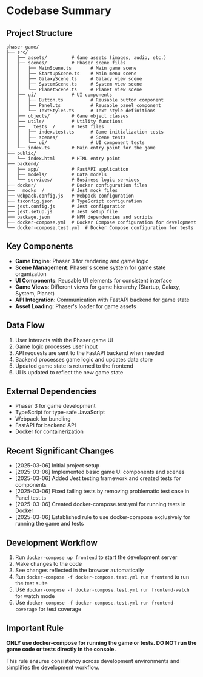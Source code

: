 # Codebase Summary

## Project Structure
```
phaser-game/
├── src/
│   ├── assets/         # Game assets (images, audio, etc.)
│   ├── scenes/         # Phaser scene files
│   │   ├── MainScene.ts       # Main game scene
│   │   ├── StartupScene.ts    # Main menu scene
│   │   ├── GalaxyScene.ts     # Galaxy view scene
│   │   ├── SystemScene.ts     # System view scene
│   │   └── PlanetScene.ts     # Planet view scene
│   ├── ui/             # UI components
│   │   ├── Button.ts          # Reusable button component
│   │   ├── Panel.ts           # Reusable panel component
│   │   └── TextStyles.ts      # Text style definitions
│   ├── objects/        # Game object classes
│   ├── utils/          # Utility functions
│   ├── __tests__/      # Test files
│   │   ├── index.test.ts      # Game initialization tests
│   │   ├── scenes/            # Scene tests
│   │   └── ui/                # UI component tests
│   └── index.ts        # Main entry point for the game
├── public/
│   └── index.html      # HTML entry point
├── backend/
│   ├── app/            # FastAPI application
│   ├── models/         # Data models
│   └── services/       # Business logic services
├── docker/             # Docker configuration files
├── __mocks__/          # Jest mock files
├── webpack.config.js   # Webpack configuration
├── tsconfig.json       # TypeScript configuration
├── jest.config.js      # Jest configuration
├── jest.setup.js       # Jest setup file
├── package.json        # NPM dependencies and scripts
├── docker-compose.yml  # Docker Compose configuration for development
└── docker-compose.test.yml  # Docker Compose configuration for tests
```

## Key Components
- **Game Engine**: Phaser 3 for rendering and game logic
- **Scene Management**: Phaser's scene system for game state organization
- **UI Components**: Reusable UI elements for consistent interface
- **Game Views**: Different views for game hierarchy (Startup, Galaxy, System, Planet)
- **API Integration**: Communication with FastAPI backend for game state
- **Asset Loading**: Phaser's loader for game assets

## Data Flow
1. User interacts with the Phaser game UI
2. Game logic processes user input
3. API requests are sent to the FastAPI backend when needed
4. Backend processes game logic and updates data store
5. Updated game state is returned to the frontend
6. UI is updated to reflect the new game state

## External Dependencies
- Phaser 3 for game development
- TypeScript for type-safe JavaScript
- Webpack for bundling
- FastAPI for backend API
- Docker for containerization

## Recent Significant Changes
- [2025-03-06] Initial project setup
- [2025-03-06] Implemented basic game UI components and scenes
- [2025-03-06] Added Jest testing framework and created tests for components
- [2025-03-06] Fixed failing tests by removing problematic test case in Panel.test.ts
- [2025-03-06] Created docker-compose.test.yml for running tests in Docker
- [2025-03-06] Established rule to use docker-compose exclusively for running the game and tests

## Development Workflow
1. Run `docker-compose up frontend` to start the development server
2. Make changes to the code
3. See changes reflected in the browser automatically
4. Run `docker-compose -f docker-compose.test.yml run frontend` to run the test suite
5. Use `docker-compose -f docker-compose.test.yml run frontend-watch` for watch mode
6. Use `docker-compose -f docker-compose.test.yml run frontend-coverage` for test coverage

## Important Rule
**ONLY use docker-compose for running the game or tests. DO NOT run the game code or tests directly in the console.**

This rule ensures consistency across development environments and simplifies the development workflow.
